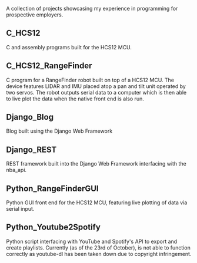 A collection of projects showcasing my experience in programming for prospective employers.

## C_HCS12
C and assembly programs built for the HCS12 MCU. 

## C_HCS12_RangeFinder
C program for a RangeFinder robot built on top of a HCS12 MCU. The device features LIDAR and IMU placed atop a pan and tilt unit operated by two servos. The robot outputs serial data to a computer which is then able to live plot the data when the native front end is also run. 

## Django_Blog
Blog built using the Django Web Framework

## Django_REST
REST framework built into the Django Web Framework interfacing with the nba_api.

## Python_RangeFinderGUI
Python GUI front end for the HCS12 MCU, featuring live plotting of data via serial input.

## Python_Youtube2Spotify
Python script interfacing with YouTube and Spotify's API to export and create playlists. Currently (as of the 23rd of October), is not able to function correctly as youtube-dl has been taken down due to copyright infringement.